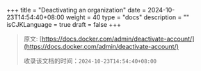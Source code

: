 +++
title = "Deactivating an organization"
date = 2024-10-23T14:54:40+08:00
weight = 40
type = "docs"
description = ""
isCJKLanguage = true
draft = false
+++

> 原文: [https://docs.docker.com/admin/deactivate-account/](https://docs.docker.com/admin/deactivate-account/)
>
> 收录该文档的时间：`2024-10-23T14:54:40+08:00`
